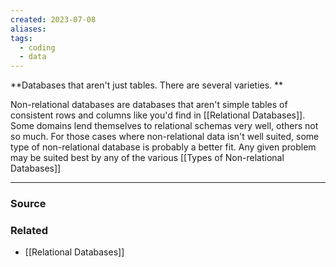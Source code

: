 ```yaml
---
created: 2023-07-08
aliases: 
tags:
  - coding
  - data
---
```

**Databases that aren't just tables. There are several varieties. **

Non-relational databases are databases that aren't simple tables of consistent rows and columns like you'd find in [[Relational Databases]]. Some domains lend themselves to relational schemas very well, others not so much. For those cases where non-relational data isn't well suited, some type of non-relational database is probably a better fit. Any given problem may be suited best by any of the various [[Types of Non-relational Databases]] 

---

### Source

### Related
- [[Relational Databases]]